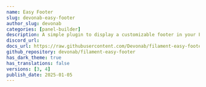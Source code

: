```yaml
---
name: Easy Footer
slug: devonab-easy-footer
author_slug: devonab
categories: [panel-builder]
description: A simple plugin to display a customizable footer in your Filament application.
discord_url: 
docs_url: https://raw.githubusercontent.com/Devonab/filament-easy-footer/main/README.md
github_repository: devonab/filament-easy-footer
has_dark_theme: true
has_translations: false
versions: [3, 4]
publish_date: 2025-01-05
---
```

